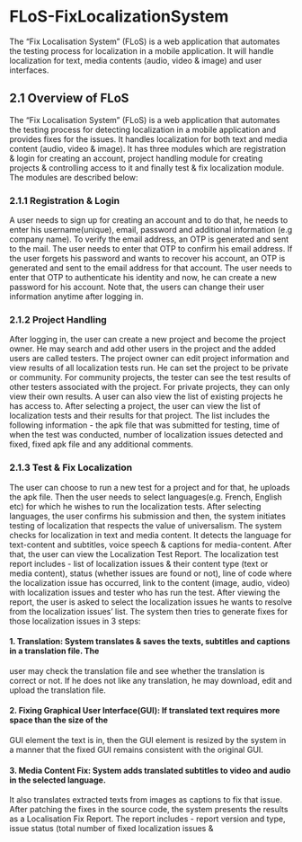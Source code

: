 # FLoS-FixLocalizationSystem
 The “Fix Localisation System” (FLoS) is a web application that automates the testing process for localization in a mobile application. It will handle localization for text, media contents (audio, video & image) and user interfaces.
 
 ## 2.1 Overview of FLoS
The “Fix Localisation System” (FLoS) is a web application that automates the testing process for detecting
localization in a mobile application and provides fixes for the issues. It handles localization for both text
and media content (audio, video & image). It has three modules which are registration & login for
creating an account, project handling module for creating projects & controlling access to it and finally
test & fix localization module. The modules are described below:
### 2.1.1 Registration & Login
A user needs to sign up for creating an account and to do that, he needs to enter his username(unique),
email, password and additional information (e.g company name). To verify the email address, an OTP is
generated and sent to the mail. The user needs to enter that OTP to confirm his email address.
If the user forgets his password and wants to recover his account, an OTP is generated and sent to the
email address for that account. The user needs to enter that OTP to authenticate his identity and now, he
can create a new password for his account. Note that, the users can change their user information
anytime after logging in.
### 2.1.2 Project Handling
After logging in, the user can create a new project and become the project owner. He may search and
add other users in the project and the added users are called testers. The project owner can edit project
information and view results of all localization tests run. He can set the project to be private or
community. For community projects, the tester can see the test results of other testers associated with
the project. For private projects, they can only view their own results.
A user can also view the list of existing projects he has access to. After selecting a project, the user can
view the list of localization tests and their results for that project. The list includes the following
information - the apk file that was submitted for testing, time of when the test was conducted, number
of localization issues detected and fixed, fixed apk file and any additional comments.
### 2.1.3 Test & Fix Localization
The user can choose to run a new test for a project and for that, he uploads the apk file. Then the user
needs to select languages(e.g. French, English etc) for which he wishes to run the localization tests.
After selecting languages, the user confirms his submission and then, the system initiates testing of
localization that respects the value of universalism.
The system checks for localization in text and media content. It detects the language for text-content and
subtitles, voice speech & captions for media-content.
After that, the user can view the Localization Test Report. The localization test report includes - list of
localization issues & their content type (text or media content), status (whether issues are found or not),
line of code where the localization issue has occurred, link to the content (image, audio, video) with
localization issues and tester who has run the test.
After viewing the report, the user is asked to select the localization issues he wants to resolve from the
localization issues’ list. The system then tries to generate fixes for those localization issues in 3 steps:
#### 1. Translation: System translates & saves the texts, subtitles and captions in a translation file. The
user may check the translation file and see whether the translation is correct or not. If he does
not like any translation, he may download, edit and upload the translation file.
#### 2. Fixing Graphical User Interface(GUI): If translated text requires more space than the size of the
GUI element the text is in, then the GUI element is resized by the system in a manner that the
fixed GUI remains consistent with the original GUI.
#### 3. Media Content Fix: System adds translated subtitles to video and audio in the selected language.
It also translates extracted texts from images as captions to fix that issue.
After patching the fixes in the source code, the system presents the results as a Localisation Fix Report.
The report includes - report version and type, issue status (total number of fixed localization issues &
